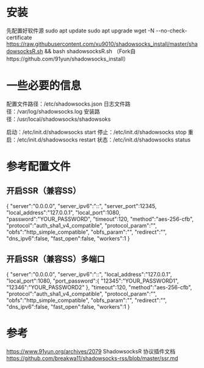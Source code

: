 # 安装
先配置好软件源
sudo apt update
sudo apt upgrade
wget -N --no-check-certificate https://raw.githubusercontent.com/xu9010/shadowsocks_install/master/shadowsocksR.sh && bash shadowsocksR.sh
（Fork自https://github.com/91yun/shadowsocks_install）

# 一些必要的信息
配置文件路径：/etc/shadowsocks.json
日志文件路径：/var/log/shadowsocks.log
安装路径：/usr/local/shadowsocks/shadowsoks

启动：/etc/init.d/shadowsocks start
停止：/etc/init.d/shadowsocks stop
重启：/etc/init.d/shadowsocks restart
状态：/etc/init.d/shadowsocks status

# 参考配置文件
## 开启SSR（兼容SS）
{
    "server":"0.0.0.0",
    "server_ipv6":"::",
    "server_port":12345,
    "local_address":"127.0.0.1",
    "local_port":1080,
    "password":"YOUR_PASSWORD",
    "timeout":120,
    "method":"aes-256-cfb",
    "protocol":"auth_sha1_v4_compatible",
    "protocol_param":"",
    "obfs":"http_simple_compatible",
    "obfs_param":"",
    "redirect":"",
    "dns_ipv6":false,
    "fast_open":false,
    "workers":1
}

## 开启SSR（兼容SS）多端口
{
    "server":"0.0.0.0",
    "server_ipv6":"::",
    "local_address":"127.0.0.1",
    "local_port":1080,
    "port_password":{
        "12345":"YOUR_PASSWORD1",
        "12346":"YOUR_PASSWORD2"
    },
    "timeout":120,
    "method":"aes-256-cfb",
    "protocol":"auth_sha1_v4_compatible",
    "protocol_param":"",
    "obfs":"http_simple_compatible",
    "obfs_param":"",
    "redirect":"",
    "dns_ipv6":false,
    "fast_open":false,
    "workers":1
}

# 参考
https://www.91yun.org/archives/2079
ShadowsocksR 协议插件文档 https://github.com/breakwa11/shadowsocks-rss/blob/master/ssr.md
